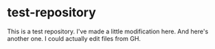 # test-repository
This is a test repository.
I've made a little modification here. And here's another one.
I could actually edit files from GH.
